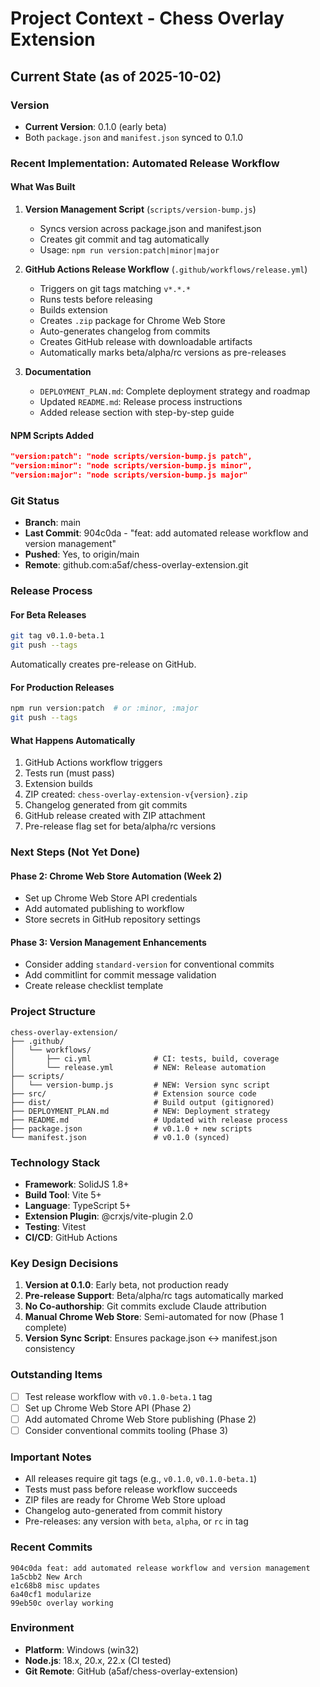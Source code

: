 # Project Context - Chess Overlay Extension

## Current State (as of 2025-10-02)

### Version
- **Current Version**: 0.1.0 (early beta)
- Both `package.json` and `manifest.json` synced to 0.1.0

### Recent Implementation: Automated Release Workflow

#### What Was Built
1. **Version Management Script** (`scripts/version-bump.js`)
   - Syncs version across package.json and manifest.json
   - Creates git commit and tag automatically
   - Usage: `npm run version:patch|minor|major`

2. **GitHub Actions Release Workflow** (`.github/workflows/release.yml`)
   - Triggers on git tags matching `v*.*.*`
   - Runs tests before releasing
   - Builds extension
   - Creates `.zip` package for Chrome Web Store
   - Auto-generates changelog from commits
   - Creates GitHub release with downloadable artifacts
   - Automatically marks beta/alpha/rc versions as pre-releases

3. **Documentation**
   - `DEPLOYMENT_PLAN.md`: Complete deployment strategy and roadmap
   - Updated `README.md`: Release process instructions
   - Added release section with step-by-step guide

#### NPM Scripts Added
```json
"version:patch": "node scripts/version-bump.js patch",
"version:minor": "node scripts/version-bump.js minor",
"version:major": "node scripts/version-bump.js major"
```

### Git Status
- **Branch**: main
- **Last Commit**: 904c0da - "feat: add automated release workflow and version management"
- **Pushed**: Yes, to origin/main
- **Remote**: github.com:a5af/chess-overlay-extension.git

### Release Process

#### For Beta Releases
```bash
git tag v0.1.0-beta.1
git push --tags
```
Automatically creates pre-release on GitHub.

#### For Production Releases
```bash
npm run version:patch  # or :minor, :major
git push --tags
```

#### What Happens Automatically
1. GitHub Actions workflow triggers
2. Tests run (must pass)
3. Extension builds
4. ZIP created: `chess-overlay-extension-v{version}.zip`
5. Changelog generated from git commits
6. GitHub release created with ZIP attachment
7. Pre-release flag set for beta/alpha/rc versions

### Next Steps (Not Yet Done)

#### Phase 2: Chrome Web Store Automation (Week 2)
- Set up Chrome Web Store API credentials
- Add automated publishing to workflow
- Store secrets in GitHub repository settings

#### Phase 3: Version Management Enhancements
- Consider adding `standard-version` for conventional commits
- Add commitlint for commit message validation
- Create release checklist template

### Project Structure
```
chess-overlay-extension/
├── .github/
│   └── workflows/
│       ├── ci.yml              # CI: tests, build, coverage
│       └── release.yml         # NEW: Release automation
├── scripts/
│   └── version-bump.js         # NEW: Version sync script
├── src/                        # Extension source code
├── dist/                       # Build output (gitignored)
├── DEPLOYMENT_PLAN.md          # NEW: Deployment strategy
├── README.md                   # Updated with release process
├── package.json                # v0.1.0 + new scripts
└── manifest.json               # v0.1.0 (synced)
```

### Technology Stack
- **Framework**: SolidJS 1.8+
- **Build Tool**: Vite 5+
- **Language**: TypeScript 5+
- **Extension Plugin**: @crxjs/vite-plugin 2.0
- **Testing**: Vitest
- **CI/CD**: GitHub Actions

### Key Design Decisions

1. **Version at 0.1.0**: Early beta, not production ready
2. **Pre-release Support**: Beta/alpha/rc tags automatically marked
3. **No Co-authorship**: Git commits exclude Claude attribution
4. **Manual Chrome Web Store**: Semi-automated for now (Phase 1 complete)
5. **Version Sync Script**: Ensures package.json ↔ manifest.json consistency

### Outstanding Items
- [ ] Test release workflow with `v0.1.0-beta.1` tag
- [ ] Set up Chrome Web Store API (Phase 2)
- [ ] Add automated Chrome Web Store publishing (Phase 2)
- [ ] Consider conventional commits tooling (Phase 3)

### Important Notes
- All releases require git tags (e.g., `v0.1.0`, `v0.1.0-beta.1`)
- Tests must pass before release workflow succeeds
- ZIP files are ready for Chrome Web Store upload
- Changelog auto-generated from commit history
- Pre-releases: any version with `beta`, `alpha`, or `rc` in tag

### Recent Commits
```
904c0da feat: add automated release workflow and version management
1a5cbb2 New Arch
e1c68b8 misc updates
6a40cf1 modularize
99eb50c overlay working
```

### Environment
- **Platform**: Windows (win32)
- **Node.js**: 18.x, 20.x, 22.x (CI tested)
- **Git Remote**: GitHub (a5af/chess-overlay-extension)
